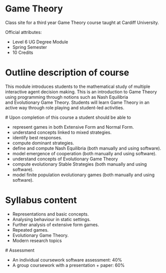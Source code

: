 # Game Theory

Class site for a third year Game Theory course taught at Cardiff University.

Official attributes:

- Level 6 UG Degree Module
- Spring Semester
- 10 Credits

# Outline description of course

This module introduces students to the mathematical study of multiple
interactive agent decision making. This is an introduction to Game Theory using
programming through notions such as Nash Equilibria and Evolutionary Game
Theory. Students will learn Game Theory in an active way through role playing
and student-led activities.

# Upon completion of this course a student should be able to

- represent games in both Extensive Form and Normal Form.
- understand concepts linked to mixed strategies.
- identify best responses.
- compute dominant strategies.
- define and compute Nash Equilibria (both manually and using software).
- model emergence of cooperation (both manually and using software).
- understand concepts of Evolutionary Game Theory
- compute evolutionary Stable Strategies (both manually and using software).
- model finite population evolutionary games (both manually and using software).

# Syllabus content

- Representations and basic concepts.
- Analysing behaviour in static settings.
- Further analysis of extensive form games.
- Repeated games.
- Evolutionary Game Theory.
- Modern research topics

# Assessment

- An individual coursework software assessment: 40%
- A group coursework with a presentation + paper: 60%
